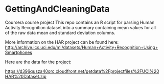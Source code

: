# GettingAndCleaningData
Coursera course project
This repo contains an R script for parsing Human Activity Recognition dataset into a summary containing mean values for all of the raw data mean and standard deviation columns. 

More information on the  HAR project can be found here:
http://archive.ics.uci.edu/ml/datasets/Human+Activity+Recognition+Using+Smartphones 



Here are the data for the project: 

https://d396qusza40orc.cloudfront.net/getdata%2Fprojectfiles%2FUCI%20HAR%20Dataset.zip 


